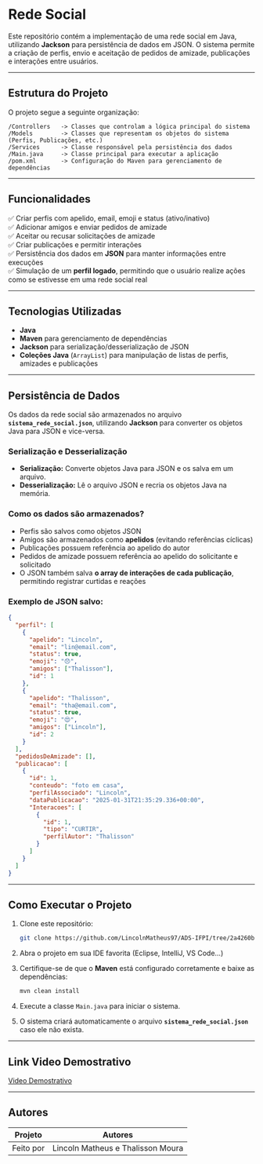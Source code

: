 # Rede Social

Este repositório contém a implementação de uma rede social em Java, utilizando **Jackson** para persistência de dados em JSON. O sistema permite a criação de perfis, envio e aceitação de pedidos de amizade, publicações e interações entre usuários.

---

## Estrutura do Projeto

O projeto segue a seguinte organização:

```
/Controllers   -> Classes que controlam a lógica principal do sistema
/Models        -> Classes que representam os objetos do sistema (Perfis, Publicações, etc.)
/Services      -> Classe responsável pela persistência dos dados
/Main.java     -> Classe principal para executar a aplicação
/pom.xml       -> Configuração do Maven para gerenciamento de dependências
```

---

## Funcionalidades

✅ Criar perfis com apelido, email, emoji e status (ativo/inativo)  
✅ Adicionar amigos e enviar pedidos de amizade  
✅ Aceitar ou recusar solicitações de amizade  
✅ Criar publicações e permitir interações  
✅ Persistência dos dados em **JSON** para manter informações entre execuções  
✅ Simulação de um **perfil logado**, permitindo que o usuário realize ações como se estivesse em uma rede social real

---

## Tecnologias Utilizadas

- **Java**
- **Maven** para gerenciamento de dependências
- **Jackson** para serialização/desserialização de JSON
- **Coleções Java** (`ArrayList`) para manipulação de listas de perfis, amizades e publicações

---

## Persistência de Dados

Os dados da rede social são armazenados no arquivo **`sistema_rede_social.json`**, utilizando **Jackson** para converter os objetos Java para JSON e vice-versa.

### Serialização e Desserialização

- **Serialização:** Converte objetos Java para JSON e os salva em um arquivo.
- **Desserialização:** Lê o arquivo JSON e recria os objetos Java na memória.

### Como os dados são armazenados?

- Perfis são salvos como objetos JSON
- Amigos são armazenados como **apelidos** (evitando referências cíclicas)
- Publicações possuem referência ao apelido do autor
- Pedidos de amizade possuem referência ao apelido do solicitante e solicitado
- O JSON também salva **o array de interações de cada publicação**, permitindo registrar curtidas e reações

### Exemplo de JSON salvo:

```json
{
  "perfil": [
    {
      "apelido": "Lincoln",
      "email": "lin@email.com",
      "status": true,
      "emoji": "😞",
      "amigos": ["Thalisson"],
      "id": 1
    },
    {
      "apelido": "Thalisson",
      "email": "tha@email.com",
      "status": true,
      "emoji": "😍",
      "amigos": ["Lincoln"],
      "id": 2
    }
  ],
  "pedidosDeAmizade": [],
  "publicacao": [
    {
      "id": 1,
      "conteudo": "foto em casa",
      "perfilAssociado": "Lincoln",
      "dataPublicacao": "2025-01-31T21:35:29.336+00:00",
      "Interacoes": [
        {
          "id": 1,
          "tipo": "CURTIR",
          "perfilAutor": "Thalisson"
        }
      ]
    }
  ]
}
```

---

## Como Executar o Projeto

1. Clone este repositório:

   ```sh
   git clone https://github.com/LincolnMatheus97/ADS-IFPI/tree/2a4260bf02d1caf639be3e8fc59cb240aa37612f/Exercicios_Poo/Atividade_Final
   ```

2. Abra o projeto em sua IDE favorita (Eclipse, IntelliJ, VS Code...)

3. Certifique-se de que o **Maven** está configurado corretamente e baixe as dependências:

   ```sh
   mvn clean install
   ```

4. Execute a classe `Main.java` para iniciar o sistema.

5. O sistema criará automaticamente o arquivo **`sistema_rede_social.json`** caso ele não exista.

---

## Link Video Demostrativo

<a href="https://youtu.be/pexVjD5l8l0">Video Demostrativo</a>

---

## Autores

| **Projeto** | **Autores**                       |
| ----------- | --------------------------------- |
| Feito por   | Lincoln Matheus e Thalisson Moura |
